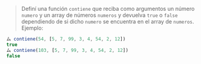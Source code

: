 > Definí una función `contiene` que reciba como argumentos un número `numero` y un array de números `numeros` y devuelva `true` o `false` dependiendo de si dicho `numero` se encuentra en el array de `numeros`. Ejemplo:
>
```javascript
ム contiene(54, [5, 7, 99, 3, 4, 54, 2, 12])
true
ム contiene(103, [5, 7, 99, 3, 4, 54, 2, 12])
false
```